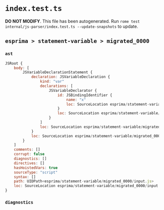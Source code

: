 # `index.test.ts`

**DO NOT MODIFY**. This file has been autogenerated. Run `rome test internal/js-parser/index.test.ts --update-snapshots` to update.

## `esprima > statement-variable > migrated_0000`

### `ast`

```javascript
JSRoot {
	body: [
		JSVariableDeclarationStatement {
			declaration: JSVariableDeclaration {
				kind: "var"
				declarations: [
					JSVariableDeclarator {
						id: JSBindingIdentifier {
							name: "x"
							loc: SourceLocation esprima/statement-variable/migrated_0000/input.js 1:4-1:5 (x)
						}
						loc: SourceLocation esprima/statement-variable/migrated_0000/input.js 1:4-1:5
					}
				]
				loc: SourceLocation esprima/statement-variable/migrated_0000/input.js 1:0-1:5
			}
			loc: SourceLocation esprima/statement-variable/migrated_0000/input.js 1:0-1:5
		}
	]
	comments: []
	corrupt: false
	diagnostics: []
	directives: []
	hasHoistedVars: true
	sourceType: "script"
	syntax: []
	path: UIDPath<esprima/statement-variable/migrated_0000/input.js>
	loc: SourceLocation esprima/statement-variable/migrated_0000/input.js 1:0-2:0
}
```

### `diagnostics`

```

```
